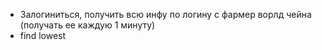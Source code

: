 - Залогиниться, получить всю инфу по логину с фармер ворлд чейна (получать ее каждую 1 минуту)
- find lowest
